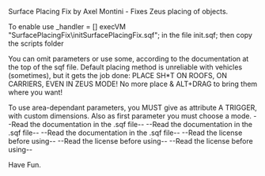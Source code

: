 Surface Placing Fix by Axel Montini - Fixes Zeus placing of objects.

To enable use _handler = [] execVM "SurfacePlacingFix\initSurfacePlacingFix.sqf"; in the file init.sqf;
then copy the scripts folder 

You can omit parameters or use some, according to the documentation at the top of the sqf file.
Default placing method is unreliable with vehicles (sometimes), but it gets the job done:
PLACE SH*T ON ROOFS, ON CARRIERS, EVEN IN ZEUS MODE! No more place & ALT+DRAG to bring them where you want!

To use area-dependant parameters, you MUST give as attribute A TRIGGER, with custom dimensions.
Also as first parameter you must choose a mode.
		--Read the documentation in the .sqf file--
		--Read the documentation in the .sqf file--
		--Read the documentation in the .sqf file--
			--Read the license before using--
			--Read the license before using--
			--Read the license before using--
			
Have Fun.